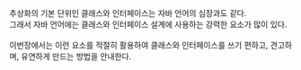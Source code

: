 추상화의 기본 단위인 클래스와 인터페이스는 자바 언어의 심장과도 같다. <br> 
그래서 자바 언어에는 클래스와 인터페이스 설계에 사용하는 강력한 요소가 많이 있다. <br> 
<br> 
이번장에서는 이런 요소를 적절히 활용하여 클래스와 인터페이스를 쓰기 편하고, 견고하며, 유연하게 만드는 방법을 안내한다.
<br> 

